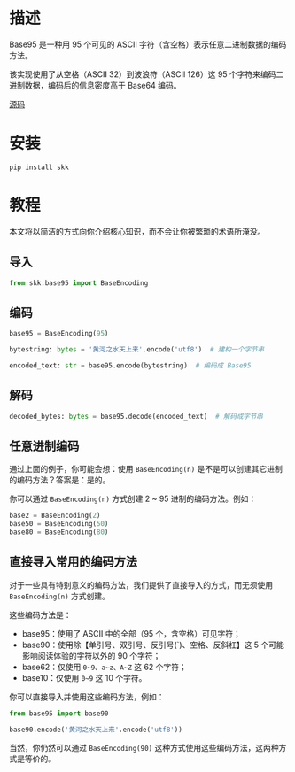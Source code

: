 # 描述

Base95 是一种用 95 个可见的 ASCII 字符（含空格）表示任意二进制数据的编码方法。

该实现使用了从空格（ASCII 32）到波浪符（ASCII 126）这 95 个字符来编码二进制数据，编码后的信息密度高于 Base64 编码。

[源码](https://github.com/lcctoor/skk/tree/main/skk/base95)

# 安装

```
pip install skk
```

# 教程

本文将以简洁的方式向你介绍核心知识，而不会让你被繁琐的术语所淹没。

## 导入

```python
from skk.base95 import BaseEncoding
```

## 编码

```python
base95 = BaseEncoding(95)

bytestring: bytes = '黄河之水天上来'.encode('utf8')  # 建构一个字节串

encoded_text: str = base95.encode(bytestring)  # 编码成 Base95
```

## 解码

```python
decoded_bytes: bytes = base95.decode(encoded_text)  # 解码成字节串
```

## 任意进制编码

通过上面的例子，你可能会想：使用 `BaseEncoding(n)` 是不是可以创建其它进制的编码方法？答案是：是的。

你可以通过 `BaseEncoding(n)` 方式创建 2 ~ 95 进制的编码方法。例如：

```python
base2 = BaseEncoding(2)
base50 = BaseEncoding(50)
base80 = BaseEncoding(80)
```

## 直接导入常用的编码方法

对于一些具有特别意义的编码方法，我们提供了直接导入的方式，而无须使用 `BaseEncoding(n)` 方式创建。

这些编码方法是：

* base95：使用了 ASCII 中的全部（95 个，含空格）可见字符；
* base90：使用除【单引号、双引号、反引号(`)、空格、反斜杠】这 5 个可能影响阅读体验的字符以外的 90 个字符；
* base62：仅使用 `0~9、a~z、A~Z` 这 62 个字符；
* base10：仅使用 `0~9` 这 10 个字符。

你可以直接导入并使用这些编码方法，例如：

```python
from base95 import base90

base90.encode('黄河之水天上来'.encode('utf8'))
```

当然，你仍然可以通过 `BaseEncoding(90)` 这种方式使用这些编码方法，这两种方式是等价的。
